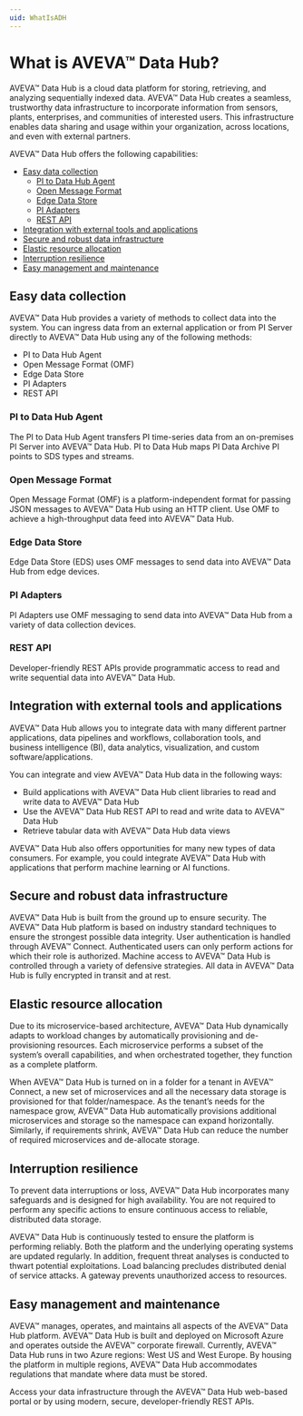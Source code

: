 ```yaml
---
uid: WhatIsADH
---
```


# What is AVEVA™ Data Hub?

AVEVA™ Data Hub is a cloud data platform for storing, retrieving, and analyzing sequentially indexed data. AVEVA™ Data Hub creates a seamless, trustworthy data infrastructure to incorporate information from sensors, plants, enterprises, and communities of interested users. This infrastructure enables data sharing and usage within your organization, across locations, and even with external partners.

AVEVA™ Data Hub offers the following capabilities: 

  - [Easy data collection](#easy-data-collection)
    - [PI to Data Hub Agent](#pi-to-data-hub-agent)
    - [Open Message Format](#open-message-format)
    - [Edge Data Store](#edge-data-store)
    - [PI Adapters](#pi-adapters)
    - [REST API](#rest-api)
  - [Integration with external tools and applications](#integration-with-external-tools-and-applications)
  - [Secure and robust data infrastructure](#secure-and-robust-data-infrastructure)
  - [Elastic resource allocation](#elastic-resource-allocation)
  - [Interruption resilience](#interruption-resilience)
  - [Easy management and maintenance](#easy-management-and-maintenance)

## Easy data collection

AVEVA™ Data Hub provides a variety of methods to collect data into the system. You can ingress data from an external application or from PI Server directly to AVEVA™ Data Hub using any of the following methods: 

- PI to Data Hub Agent
- Open Message Format (OMF)
- Edge Data Store
- PI Adapters
- REST API

### PI to Data Hub Agent

The PI to Data Hub Agent transfers PI time-series data from an on-premises PI Server into AVEVA™ Data Hub. PI to Data Hub maps PI Data Archive PI points to SDS types and streams. 

### Open Message Format

Open Message Format (OMF) is a platform-independent format for passing JSON messages to AVEVA™ Data Hub using an HTTP client. Use OMF to achieve a high-throughput data feed into AVEVA™ Data Hub. 

### Edge Data Store

Edge Data Store (EDS) uses OMF messages to send data into AVEVA™ Data Hub from edge devices.

### PI Adapters 

PI Adapters use OMF messaging to send data into AVEVA™ Data Hub from a variety of data collection devices. 

### REST API 

Developer-friendly REST APIs provide programmatic access to read and write sequential data into AVEVA™ Data Hub. 

## Integration with external tools and applications

AVEVA™ Data Hub allows you to integrate data with many different partner applications, data pipelines and workflows, collaboration tools, and business intelligence (BI), data analytics, visualization, and custom software/applications. 

<!--Jason Ames 12/6/21 Commenting out this content until the Power BI connector is added to ADH.

A few examples include these tools: 

- Power BI 
- Grafana -->

You can integrate and view AVEVA™ Data Hub data in the following ways: 

- Build applications with AVEVA™ Data Hub client libraries to read and write data to AVEVA™ Data Hub 
- Use the AVEVA™ Data Hub REST API to read and write data to AVEVA™ Data Hub 
- Retrieve tabular data with AVEVA™ Data Hub data views 

AVEVA™ Data Hub also offers opportunities for many new types of data consumers. For example, you could integrate AVEVA™ Data Hub with applications that perform machine learning or AI functions. 

## Secure and robust data infrastructure

AVEVA™ Data Hub is built from the ground up to ensure security. The AVEVA™ Data Hub platform is based on industry standard techniques to ensure the strongest possible data integrity. User authentication is handled through AVEVA™ Connect. Authenticated users can only perform actions for which their role is authorized. Machine access to AVEVA™ Data Hub is controlled through a variety of defensive strategies. All data in AVEVA™ Data Hub is fully encrypted in transit and at rest. 

## Elastic resource allocation

Due to its microservice-based architecture, AVEVA™ Data Hub dynamically adapts to workload changes by automatically provisioning and de-provisioning resources. Each microservice performs a subset of the system’s overall capabilities, and when orchestrated together, they function as a complete platform. 

When AVEVA™ Data Hub is turned on in a folder for a tenant in AVEVA™ Connect, a new set of microservices and all the necessary data storage is provisioned for that folder/namespace. As the tenant’s needs for the namespace grow, AVEVA™ Data Hub automatically provisions additional microservices and storage so the namespace can expand horizontally. Similarly, if requirements shrink, AVEVA™ Data Hub can reduce the number of required microservices and de-allocate storage. 

## Interruption resilience

To prevent data interruptions or loss, AVEVA™ Data Hub incorporates many safeguards and is designed for high availability. You are not required to perform any specific actions to ensure continuous access to reliable, distributed data storage.

AVEVA™ Data Hub is continuously tested to ensure the platform is performing reliably. Both the platform and the underlying operating systems are updated regularly. In addition, frequent threat analyses is conducted to thwart potential exploitations. Load balancing precludes distributed denial of service attacks. A gateway prevents unauthorized access to resources.

## Easy management and maintenance

AVEVA™ manages, operates, and maintains all aspects of the AVEVA™ Data Hub platform. AVEVA™ Data Hub is built and deployed on Microsoft Azure and operates outside the AVEVA™ corporate firewall. Currently, AVEVA™ Data Hub runs in two Azure regions: West US and West Europe. By housing the platform in multiple regions, AVEVA™ Data Hub accommodates regulations that mandate where data must be stored.

Access your data infrastructure through the AVEVA™ Data Hub web-based portal or by using modern, secure, developer-friendly REST APIs.
